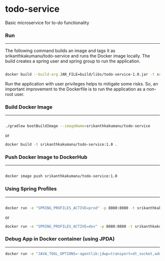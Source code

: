 # todo-service

Basic microservice for to-do functionality


### Run

---

The following command builds an image and tags it as srikanthkakumanu/todo-service and runs the Docker image locally. The build creates a spring user and spring group to run the application.

``````bash

docker build --build-arg JAR_FILE=build/libs/todo-service-1.0.jar -t srikanthkakumanu/todo-service .
``````

Run the application with user privileges helps to mitigate some risks. So, an important improvement to the Dockerfile is to run the application as a non-root user.

### Build Docker Image

---

```bash

./gradlew bootBuildImage --imageName=srikanthkakumanu/todo-service
```

or

```bash
docker build -t srikanthkakumanu/todo-service:1.0 .
```

### Push Docker Image to DockerHub

---

```bash

docker image push srikanthkakumanu/todo-service:1.0
```

### Using Spring Profiles

---

```bash

docker run -e "SPRING_PROFILES_ACTIVE=prod" -p 8080:8080 -t srikanthkakumanu/todo-service
```

or

```bash
docker run -e "SPRING_PROFILES_ACTIVE=dev" -p 8080:8080 -t srikanthkakumanu/todo-service
```

### Debug App in Docker container (using JPDA)

---

```bash
docker run -e "JAVA_TOOL_OPTIONS=-agentlib:jdwp=transport=dt_socket,address=5005,server=y,suspend=n" -p 8080:8080 -p 5005:5005 -t srikanthkakumanu/todo-service
```
